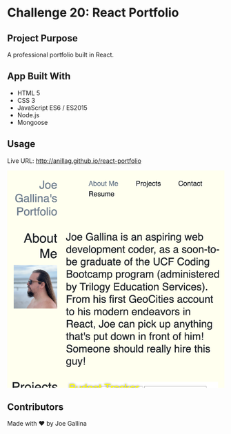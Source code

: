 # Challenge 20: React Portfolio

## Project Purpose

A professional portfolio built in React.

## App Built With

- HTML 5
- CSS 3
- JavaScript ES6 / ES2015
- Node.js
- Mongoose

## Usage

Live URL: http://anillag.github.io/react-portfolio

![Screenshot of Joe Gallina's React Portfolio](./src/assets/img/React-Portfolio_screenshot.png)

## Contributors

Made with ❤️ by Joe Gallina
